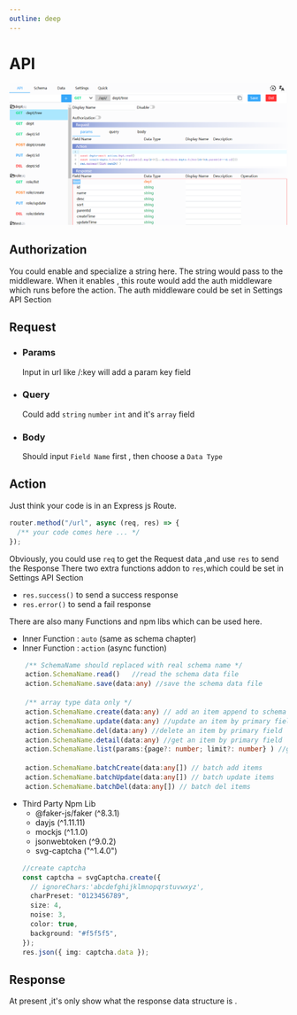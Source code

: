 ```yaml
---
outline: deep
---
```


# API



![截图](./public//images/api.png "api.png")
## Authorization
You could enable and specialize a string here. The string would pass to the middleware.
When it enables , this route would add the auth middleware which runs before the action.
The auth middleware could be set in Settings API Section
## Request

- ### Params
  Input in url like /:key will add a param key field
- ### Query
  Could add `string` `number` `int` and it's `array` field
- ### Body
  Should input `Field Name` first , then choose a `Data Type`

## Action

Just think your code is in an Express js Route.

```ts
router.method("/url", async (req, res) => {
  /** your code comes here ... */
});
```

Obviously, you could use `req` to get the Request data ,and use `res` to send the Response 
   There two extra functions addon to `res`,which could be set in Settings API Section 
- `res.success()`  to send a success response  
- `res.error()`    to send a fail response  

There are also many Functions and npm libs which can be used here.

- Inner Function : `auto` (same as schema chapter)
- Inner Function : `action` (async function)

```ts
    /** SchemaName should replaced with real schema name */
    action.SchemaName.read()   //read the schema data file
    action.SchemaName.save(data:any) //save the schema data file

    /** array type data only */
    action.SchemaName.create(data:any) // add an item append to schema data array
    action.SchemaName.update(data:any) //update an item by primary field
    action.SchemaName.del(data:any) //delete an item by primary field
    action.SchemaName.detail(data:any) //get an item by primary field
    action.SchemaName.list(params:{page?: number; limit?: number} ) //get a paged list of schema data array

    action.SchemaName.batchCreate(data:any[]) // batch add items
    action.SchemaName.batchUpdate(data:any[]) // batch update items
    action.SchemaName.batchDel(data:any[]) // batch del items

```

- Third Party Npm Lib
  - @faker-js/faker (^8.3.1)
  - dayjs (^1.11.11)
  - mockjs (^1.1.0)
  - jsonwebtoken (^9.0.2)
  - svg-captcha ("^1.4.0")
  ```ts
  //create captcha
  const captcha = svgCaptcha.create({
    // ignoreChars:'abcdefghijklmnopqrstuvwxyz',
    charPreset: "0123456789",
    size: 4,
    noise: 3,
    color: true,
    background: "#f5f5f5",
  });
  res.json({ img: captcha.data });
  ```

## Response

At present ,it's only show what the response data structure is .
